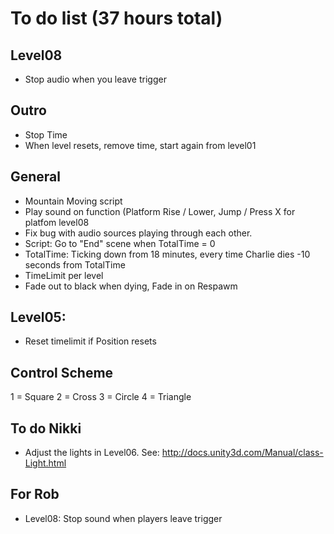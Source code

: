 # To do list (37 hours total)

## Level08
- Stop audio when you leave trigger

## Outro
- Stop Time
- When level resets, remove time, start again from level01

## General
- Mountain Moving script
- Play sound on function (Platform Rise / Lower, Jump / Press X for platfom level08
- Fix bug with audio sources playing through each other.
- Script: Go to "End" scene when TotalTime = 0
- TotalTime: Ticking down from 18 minutes, every time Charlie dies -10 seconds from TotalTime
- TimeLimit per level
- Fade out to black when dying, Fade in on Respawm

## Level05:
- Reset timelimit if Position resets

## Control Scheme
1 = Square
2 = Cross
3 = Circle
4 = Triangle

## To do Nikki
- Adjust the lights in Level06. See: http://docs.unity3d.com/Manual/class-Light.html

## For Rob
- Level08: Stop sound when players leave trigger